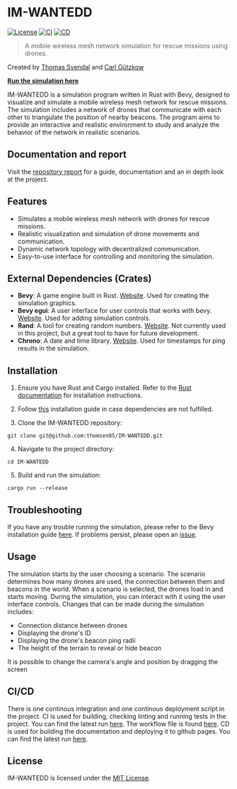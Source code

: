 # **IM-WANTEDD**

[![License](https://img.shields.io/badge/license-MIT-blue.svg)](LICENSE)
[![CI](https://github.com/thomsen85/IM-WANTEDD/actions/workflows/ci.yml/badge.svg)](.github/workflows/ci.yml)
[![CD](https://github.com/thomsen85/IM-WANTEDD/actions/workflows/pages/pages-build-deployment/badge.svg)](https://thomsen85.github.io/IM-WANTEDD)


> A mobile wireless mesh network simulation for rescue missions using drones.

Created by [Thomas Svendal](https://github.com/thomsen85) and [Carl Gützkow](https://github.com/cjgutz)

<u>**[Run the simulation here](https://thomsen85.github.io/IM-WANTEDD/simulation-runner/)**</u>

IM-WANTEDD is a simulation program written in Rust with Bevy, designed to visualize and simulate a mobile wireless mesh network for rescue missions. The simulation includes a network of drones that communicate with each other to triangulate the position of nearby beacons. The program aims to provide an interactive and realistic environment to study and analyze the behavior of the network in realistic scenarios.

## Documentation and report

Visit the [repository report](https://thomsen85.github.io/IM-WANTEDD/) for a guide, documentation and an in depth look at the project.

## Features

- Simulates a mobile wireless mesh network with drones for rescue missions.
- Realistic visualization and simulation of drone movements and communication.
- Dynamic network topology with decentralized communication.
- Easy-to-use interface for controlling and monitoring the simulation.

## External Dependencies (Crates)

- **Bevy**: A game engine built in Rust. [Website](https://bevyengine.org/). Used for creating the simulation graphics.
- **Bevy egui**: A user interface for user controls that works with bevy. [Website](https://github.com/mvlabat/bevy_egui). Used for adding simulation controls.
- **Rand**: A tool for creating random numbers. [Website](https://docs.rs/rand/latest/rand/). Not currently used in this project, but a great tool to have for future development.
- **Chrono**: A date and time library. [Website](https://github.com/chronotope/chrono). Used for timestamps for ping results in the simulation.

## Installation

1. Ensure you have Rust and Cargo installed. Refer to the [Rust documentation](https://www.rust-lang.org/tools/install) for installation instructions.
   
2. Follow [this](https://bevyengine.org/learn/book/getting-started/setup#install-os-dependencies) installation guide in case dependencies are not fulfilled.


3. Clone the IM-WANTEDD repository:

```
git clone git@github.com:thomsen85/IM-WANTEDD.git
```

4. Navigate to the project directory:
```
cd IM-WANTEDD
```

5. Build and run the simulation:
```
cargo run --release
```

## Troubleshooting

If you have any trouble running the simulation, please refer to the Bevy installation guide [here](https://bevyengine.org/learn/book/getting-started/setup#install-os-dependencies). If problems persist, please open an [issue](https://github.com/thomsen85/IM-WANTEDD/issues/new).

## Usage

The simulation starts by the user choosing a scenario. The scenario determines how many drones are used, the connection between them and beacons in the world. When a scenario is selected, the drones load in and starts moving. During the simulation, you can interact with it using the user interface controls. Changes that can be made during the simulation includes:
- Connection distance between drones
- Displaying the drone's ID
- Displaying the drone's beacon ping radii
- The height of the terrain to reveal or hide beacon

It is possible to change the camera's angle and position by dragging the screen

## CI/CD
There is one continous integration and one continous deployment script in the project.
CI is used for building, checking linting and running tests in the project.
You can find the latest run [here](https://github.com/thomsen85/IM-WANTEDD/actions/runs/5036642913). The workflow file is found [here](.github/workflows/ci.yml).
CD is used for building the documentation and deploying it to github pages.
You can find the latest run [here](https://github.com/thomsen85/IM-WANTEDD/actions/runs/5036642845).

## License

IM-WANTEDD is licensed under the [MIT License](LICENSE).
